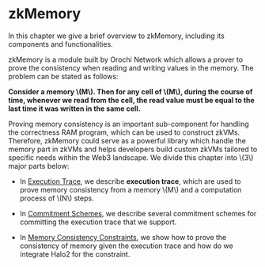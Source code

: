 # zkMemory
In this chapter we give a brief overview to zkMemory, including its components and functionalities.

zkMemory is a module built by Orochi Network which allows a prover to prove the consistency when reading and writing values in the memory. The problem can be stated as follows:

**Consider a memory \\(M\\). Then for any cell of \\(M\\), during the course of time, whenever we read from the cell, the read value must be equal to the last time it was written in the same cell.**

Proving memory consistency is an important sub-component for handling the correctness RAM program, which can be used to construct zkVMs. Therefore, zkMemory could serve as a powerful library which handle the memory part in zkVMs and helps developers build custom zkVMs tailored to specific needs within the Web3 landscape. We divide this chapter into \\(3\\)  major parts below:

- In [Execution Trace](./execution-trace/execution-trace.md), we describe **execution trace**, which are used to prove memory consistency from a memory \\(M\\) and a computation process of \\(N\\) steps.
  
- In [Commitment Schemes](./commitment/commitment.md), we describe several commitment schemes for committing the execution trace that we support.
  
- In [Memory Consistency Constraints](./constraints/constraints.md), we show how to prove the consistency of memory given the execution trace and how do we integrate Halo2 for the constraint.

